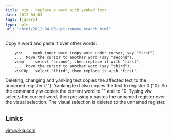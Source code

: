 ```yaml
---
title: vim - replace a word with yanked text
date: 2012-04-03
tags: [jquery]
type: note
url: "/html/2012-04-03-git-rename-branch.html"
---
```


Copy a word and paste it over other words:

```vim
    yiw     yank inner word (copy word under cursor, say "first").
    ...	 Move the cursor to another word (say "second").
    viwp	 select "second", then replace it with "first".
    ...	 Move the cursor to another word (say "third").
    viw"0p	 select "third", then replace it with "first".
```

<!-- more -->
Deleting, changing and yanking text copies the affected text to the unnamed register ("").
Yanking text also copies the text to register 0 ("0).
So the command yiw copies the current word to "" and to "0.
Typing viw selects the current word, then pressing p pastes the unnamed register over the visual selection.
The visual selection is deleted to the unnamed register.

Links
------
[vim.wikia.com](http://vim.wikia.com/wiki/Replace_a_word_with_yanked_text)
